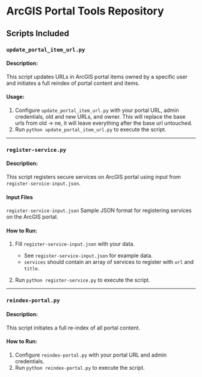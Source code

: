 # ArcGIS Portal Tools Repository

## Scripts Included

### `update_portal_item_url.py`

#### Description:
This script updates URLs in ArcGIS portal items owned by a specific user and initiates a full reindex of portal content and items.

#### Usage:
1. Configure `update_portal_item_url.py` with your portal URL, admin credentials, old and new URLs, and owner. This will replace the base urls from old -> ne, it will leave everything after the base url untouched.
2. Run `python update_portal_item_url.py` to execute the script.

---

### `register-service.py`

#### Description:
This script registers secure services on ArcGIS portal using input from `register-service-input.json`.

#### Input Files

`register-service-input.json`
Sample JSON format for registering services on the ArcGIS portal.

#### How to Run:
1. Fill `register-service-input.json` with your data.
   - See `register-service-input.json` for example data.
   - `services` should contain an array of services to register with `url` and `title`.

2. Run `python register-service.py` to execute the script.


---

### `reindex-portal.py`

#### Description:
This script initiates a full re-index of all portal content.

#### How to Run:
1. Configure `reindex-portal.py` with your portal URL and admin credentials.
2. Run `python reindex-portal.py` to execute the script.
